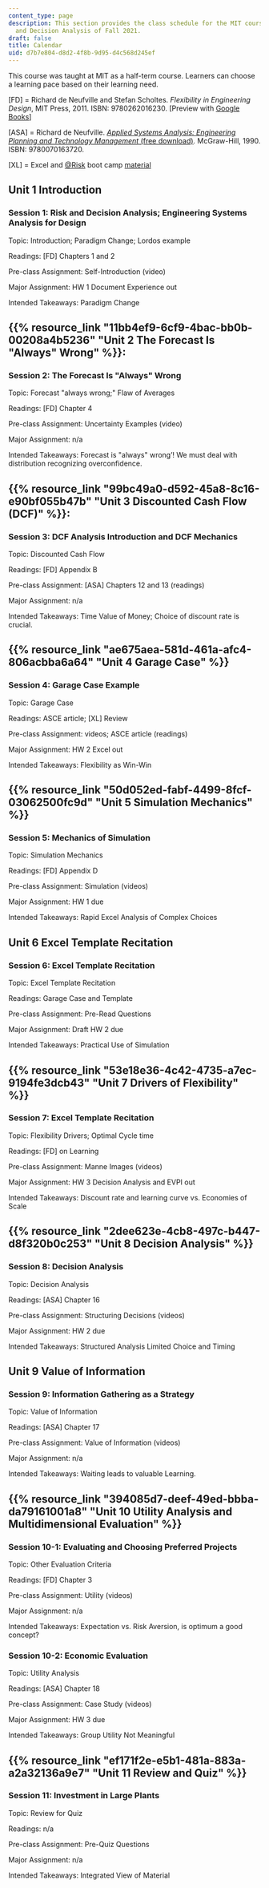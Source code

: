 ```yaml
---
content_type: page
description: This section provides the class schedule for the MIT course IDS.333 Risk
  and Decision Analysis of Fall 2021.
draft: false
title: Calendar
uid: d7b7e804-d8d2-4f8b-9d95-d4c568d245ef
---
```

This course was taught at MIT as a half-term course. Learners can choose a learning pace based on their learning need.

\[FD\] = Richard de Neufville and Stefan Scholtes. *Flexibility in Engineering Design*, MIT Press, 2011. ISBN: 9780262016230. \[Preview with [Google Books](https://www.google.com/books/edition/Flexibility_in_Engineering_Design/pKjnnqilr3EC?hl=en&gbpv=1)\]

\[ASA\] = Richard de Neufville. [*Applied Systems Analysis: Engineering Planning and Technology Management* (free download)](https://web.mit.edu/ardent/www/ASA_Text/asa_Text_index.html)*.* McGraw-Hill, 1990. ISBN: 9780070163720.

\[XL\] = Excel and [@Risk](https://github.com/Risk) boot camp [material](https://web.mit.edu/ardent/www/ROcse_Excel_latest/Excel_Class.html)

## Unit 1 Introduction

### Session 1: Risk and Decision Analysis; Engineering Systems Analysis for Design

Topic: Introduction; Paradigm Change; Lordos example

Readings: \[FD\] Chapters 1 and 2

Pre-class Assignment: Self-Introduction (video)

Major Assignment: HW 1 Document Experience out

Intended Takeaways: Paradigm Change

## {{% resource_link "11bb4ef9-6cf9-4bac-bb0b-00208a4b5236" "Unit 2 The Forecast Is \"Always\" Wrong" %}}:

### Session 2: The Forecast Is "Always" Wrong

Topic: Forecast "always wrong;" Flaw of Averages

Readings: \[FD\] Chapter 4

Pre-class Assignment: Uncertainty Examples (video)

Major Assignment: n/a

Intended Takeaways: Forecast is "always" wrong’! We must deal with distribution recognizing overconfidence.

## {{% resource_link "99bc49a0-d592-45a8-8c16-e90bf055b47b" "Unit 3 Discounted Cash Flow (DCF)" %}}:

### Session 3: DCF Analysis Introduction and DCF Mechanics

Topic: Discounted Cash Flow

Readings: \[FD\] Appendix B

Pre-class Assignment: \[ASA\] Chapters 12 and 13 (readings)

Major Assignment: n/a

Intended Takeaways: Time Value of Money; Choice of discount rate is crucial.

## {{% resource_link "ae675aea-581d-461a-afc4-806acbba6a64" "Unit 4 Garage Case" %}}

### Session 4: Garage Case Example

Topic: Garage Case

Readings: ASCE article; \[XL\] Review

Pre-class Assignment: videos; ASCE article (readings)

Major Assignment: HW 2 Excel out

Intended Takeaways: Flexibility as Win-Win

## {{% resource_link "50d052ed-fabf-4499-8fcf-03062500fc9d" "Unit 5 Simulation Mechanics" %}}

### Session 5: Mechanics of Simulation

Topic: Simulation Mechanics

Readings: \[FD\] Appendix D

Pre-class Assignment: Simulation (videos)

Major Assignment: HW 1 due

Intended Takeaways: Rapid Excel Analysis of Complex Choices

## Unit 6 Excel Template Recitation

### Session 6: Excel Template Recitation

Topic: Excel Template Recitation

Readings: Garage Case and Template

Pre-class Assignment: Pre-Read Questions

Major Assignment: Draft HW 2 due

Intended Takeaways: Practical Use of Simulation

## {{% resource_link "53e18e36-4c42-4735-a7ec-9194fe3dcb43" "Unit 7 Drivers of Flexibility" %}}

### Session 7: Excel Template Recitation

Topic: Flexibility Drivers; Optimal Cycle time

Readings: \[FD\] on Learning

Pre-class Assignment: Manne Images (videos)

Major Assignment: HW 3 Decision Analysis and EVPI out 

Intended Takeaways: Discount rate and learning curve vs. Economies of Scale

## {{% resource_link "2dee623e-4cb8-497c-b447-d8f320b0c253" "Unit 8 Decision Analysis" %}}

### Session 8: Decision Analysis

Topic: Decision Analysis

Readings: \[ASA\] Chapter 16

Pre-class Assignment: Structuring Decisions (videos)

Major Assignment: HW 2 due

Intended Takeaways: Structured Analysis Limited Choice and Timing

## Unit 9 Value of Information

### Session 9: Information Gathering as a Strategy

Topic: Value of Information

Readings: \[ASA\] Chapter 17

Pre-class Assignment: Value of Information (videos)

Major Assignment: n/a

Intended Takeaways: Waiting leads to valuable Learning.

## {{% resource_link "394085d7-deef-49ed-bbba-da79161001a8" "Unit 10 Utility Analysis and Multidimensional Evaluation" %}}

### Session 10-1: Evaluating and Choosing Preferred Projects

Topic: Other Evaluation Criteria

Readings: \[FD\] Chapter 3

Pre-class Assignment: Utility (videos) 

Major Assignment: n/a

Intended Takeaways: Expectation vs. Risk Aversion, is optimum a good concept?

### Session 10-2: Economic Evaluation 

Topic: Utility Analysis

Readings: \[ASA\] Chapter 18

Pre-class Assignment: Case Study (videos)

Major Assignment: HW 3 due

Intended Takeaways: Group Utility Not Meaningful

## {{% resource_link "ef171f2e-e5b1-481a-883a-a2a32136a9e7" "Unit 11 Review and Quiz" %}}

### Session 11: Investment in Large Plants

Topic: Review for Quiz

Readings: n/a

Pre-class Assignment: Pre-Quiz Questions

Major Assignment: n/a

Intended Takeaways: Integrated View of Material